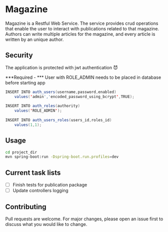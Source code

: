 # Magazine

Magazine is a Restful Web Service. 
The service provides crud operations that enable the user to interact with publications related to that magazine.
Authors can write multiple articles for the magazine, and every article is written by an unique author.

## Security

The application is protected with jwt authentication 😈

***Required - *** User with ROLE_ADMIN needs to be placed in database before starting app
```java
INSERT INTO auth_users(username,password,enabled)
	values('admin','encoded_password_using_bcrypt',TRUE);
	
INSERT INTO auth_roles(authority)
	values('ROLE_ADMIN');		
		
INSERT INTO auth_users_roles(users_id,roles_id)
	values(1,1);
```

## Usage

```bash
cd project_dir
mvn spring-boot:run -Dspring-boot.run.profiles=dev
```

## Current task lists

- [ ] Finish tests for publication package
- [ ] Update controllers logging

## Contributing
Pull requests are welcome. For major changes, please open an issue first to discuss what you would like to change.